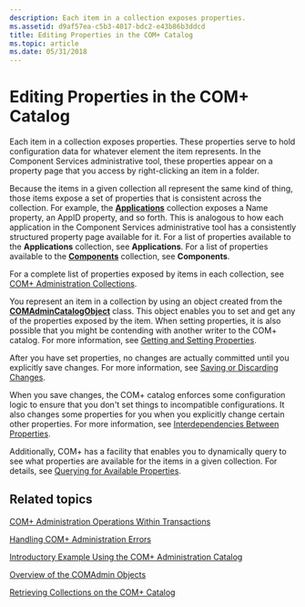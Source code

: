```yaml
---
description: Each item in a collection exposes properties.
ms.assetid: d9af57ea-c5b3-4017-bdc2-e43b86b3ddcd
title: Editing Properties in the COM+ Catalog
ms.topic: article
ms.date: 05/31/2018
---
```


# Editing Properties in the COM+ Catalog

Each item in a collection exposes properties. These properties serve to hold configuration data for whatever element the item represents. In the Component Services administrative tool, these properties appear on a property page that you access by right-clicking an item in a folder.

Because the items in a given collection all represent the same kind of thing, those items expose a set of properties that is consistent across the collection. For example, the [**Applications**](applications.md) collection exposes a Name property, an AppID property, and so forth. This is analogous to how each application in the Component Services administrative tool has a consistently structured property page available for it. For a list of properties available to the **Applications** collection, see **Applications**. For a list of properties available to the [**Components**](components.md) collection, see **Components**.

For a complete list of properties exposed by items in each collection, see [COM+ Administration Collections](com--administration-collections.md).

You represent an item in a collection by using an object created from the [**COMAdminCatalogObject**](comadmincatalogobject.md) class. This object enables you to set and get any of the properties exposed by the item. When setting properties, it is also possible that you might be contending with another writer to the COM+ catalog. For more information, see [Getting and Setting Properties](getting-and-setting-properties.md).

After you have set properties, no changes are actually committed until you explicitly save changes. For more information, see [Saving or Discarding Changes](saving-or-discarding-changes.md).

When you save changes, the COM+ catalog enforces some configuration logic to ensure that you don't set things to incompatible configurations. It also changes some properties for you when you explicitly change certain other properties. For more information, see [Interdependencies Between Properties](interdependencies-between-properties.md).

Additionally, COM+ has a facility that enables you to dynamically query to see what properties are available for the items in a given collection. For details, see [Querying for Available Properties](querying-for-available-properties.md).

## Related topics

<dl> <dt>

[COM+ Administration Operations Within Transactions](com--administration-operations-within-transactions.md)
</dt> <dt>

[Handling COM+ Administration Errors](handling-com--administration-errors.md)
</dt> <dt>

[Introductory Example Using the COM+ Administration Catalog](introductory-example-using-the-com--administration-catalog.md)
</dt> <dt>

[Overview of the COMAdmin Objects](overview-of-the-comadmin-objects.md)
</dt> <dt>

[Retrieving Collections on the COM+ Catalog](retrieving-collections-on-the-com--catalog.md)
</dt> </dl>

 

 



